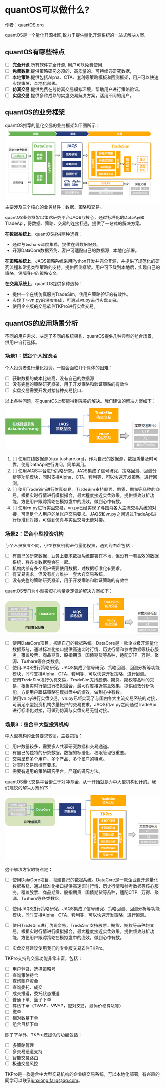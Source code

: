 # quantOS可以做什么?

作者：quantOS.org

quantOS是一个量化开源社区,致力于提供量化开源系统的一站式解决方案.

## quantOS有哪些特点

* [ ] **完全开源**.所有软件完全开源, 用户可以免费使用.
* [ ] **免费数据**.提供策略研究必须的、高质量的、可持续的研究数据,
* [ ] 本地**策略**.提供包括Alpha、CTA、套利等策略模板和回测框架，用户可以快速实现策略，本地化部署。
* [ ] **仿真交易**.提供免费在线仿真交易模拟环境，帮助用户进行策略验证。
* [ ] **实盘交易**.提供多种成熟的实盘交易解决方案，适用不同的用户。

## quantOS的业务框架

quantOS推荐的量化交易的业务框架如下图所示：![](/assets/framework.png)主要涉及三个核心的业务组件：数据、策略和交易。

quantOS业务框架以策略研究平台JAQS为核心，通过标准化的DataApi和TradeApi，将数据、策略、交易的连接打通，提供了一站式的解决方案。

**在数据系统上**，quantOS提供两种选择：

* 通过与tushare深度集成，提供在线数据服务。
* 开源DataCore数据系统，客户可适配自己的数据源，本地化部署。

**在策略系统上**，JAQS策略系统采用Python开发并完全开源，并提供了规范化的研究流程和常见类型策略的支持，提供回测框架。用户可下载到本地后，实现自己的策略，保障客户的策略安全。

**在交易系统上**，quantOS提供多种选择：

* 提供一个在线仿真服务TradeSim，供用户策略验证的有效性。
* 实现了与vn.py的深度集成，可通过vn.py进行实盘交易。
* 使用企业版的交易软件TKPro进行实盘交易。

## 

## quantOS的应用场景分析

不同的用户需求，决定了不同的系统架构，quantOS提供几种典型的组合场景，供用户自行选择。

### 场景1：适合个人投资者

个人投资者进行量化投资，一般会面临几个具体的困难：

* [ ] 获取数据的成本比较高，没有自己的数据源
* [ ] 没有完整的策略研究框架，用于开发策略和验证策略的有效性
* [ ] 实盘交易需要开发对接各种交易接口。

以上各种问题，在quantOS上都能得到完美的解决。我们建议的解决方案如下：

![](/assets/solution_case1.png)

1. [ ] 使用在线数据源\(data.tushare.org\)，作为自己的数据源，数据质量及时可靠，使用DataApi进行访问，简单易用。
2. [ ] 使用JAQS平台进行策略研究。JAQS集成了信号研究、策略回测、回测分析等功能模块，同时支持Alpha、CTA、套利等，可以快速开发策略，进行回测。
3. [ ] 使用TradeSim进行仿真交易，TradeSim支持股票、期货、期权等品种的交易，根据实时行情进行模拟撮合，最大程度接近实盘效果，提供绩效分析功能，方便用户跟踪策略在模拟盘中的绩效，做到心中有数。
4. [ ] 使用vn.py进行实盘交易，vn.py已经实现了与国内各大主流交易系统的对接，可满足个人用户的单帐户交易要求。JAQS和vn.py之间通过TradeApi进行标准化对接，可做到仿真与实盘交易无缝对接。

### 场景2：适合小型投资机构

与个人投资者不同，小型投资机构进行量化投资，遇到的困难包括：

* [ ] 有自己的研究数据，业务上要求数据系统部署在本地，但没有一套高效的数据系统，将各类数据整合在一起。
* [ ] 机构内部有多个用户需要使用数据，对数据标准化有要求。
* [ ] 有交易需求，但没有能力维护一套大的交易系统。
* [ ] 没有完整的策略研究框架，用于开发策略和验证策略的有效性

quantOS专门为小型投资机构量身定做的解决方案如下：

![](/assets/solution_case2.png)

* [ ] 使用DataCore项目，搭建自己的数据系统。DataCore是一款企业级开源量化数据系统，通过标准化接口提供高速实时行情、历史行情和参考数据等核心服务，覆盖股票、商品期货、股指期货、国债期货等品种，适配CTP、万得、聚源、Tushare等各类数据。
* [ ] 使用JAQS进行策略研究。JAQS集成了信号研究、策略回测、回测分析等功能模块，同时支持Alpha、CTA、套利等，可以快速开发策略，进行回测。
* [ ] 使用TradeSim进行仿真交易，TradeSim支持股票、期货、期权等品种的交易，根据实时行情进行模拟撮合，最大程度接近实盘效果，提供绩效分析功能，方便用户跟踪策略在模拟盘中的绩效，做到心中有数。
* [ ] 使用vn.py进行实盘交易，vn.py已经实现了与国内各大主流交易系统的对接，可满足小型投资机构少量帐户的交易要求。JAQS和vn.py之间通过TradeApi进行标准化对接，可做到仿真与实盘交易无缝对接。

### 场景3：适合中大型投资机构

中大型机构的业务要求较高，主要包括：

* [ ] 用户数量较多，需要多人共享研究数据和交易通道。
* [ ] 有自己的独特的研究数据。数据的标准化、权限管理很重要。
* [ ] 交易呈现多个用户、多个产品、多个账户的特点。
* [ ] 对实时交易风控有要求。
* [ ] 需要有通用的策略研究平台，严谨的研究方法。

quantOS量化交易平台诞生于对冲基金，从一开始就是为中大型机构设计的。我们建议的解决方案如下：

![](/assets/solution_case3.png)

这个解决方案的特点是：

* [ ] 使用DataCore项目，搭建自己的数据系统。DataCore是一款企业级开源量化数据系统，通过标准化接口提供高速实时行情、历史行情和参考数据等核心服务，覆盖股票、商品期货、股指期货、国债期货等品种，适配CTP、万得、聚源、Tushare等各类数据。

* [ ] 使用JAQS进行策略研究。JAQS集成了信号研究、策略回测、回测分析等功能模块，同时支持Alpha、CTA、套利等，可以快速开发策略，进行回测。
* [ ] 使用TradeSim进行仿真交易，TradeSim支持股票、期货、期权等品种的交易，根据实时行情进行模拟撮合，最大程度接近实盘效果，提供绩效分析功能，方便用户跟踪策略在模拟盘中的绩效，做到心中有数。
* [ ] 实盘交易建议使用我们的专业版交易软件TKPro。



TKPro支持的交易功能非常丰富，包括：

* [ ] 用户登录，选择策略号
* [ ] 查询策略持仓
* [ ] 查询账户资金
* [ ] 查询委托、成交
* [ ] 成交推送，委托状态推送
* [ ] 普通下单、篮子下单
* [ ] 算法下单（TWAP、VWAP，配对交易，最优价格算法等）
* [ ] 撤单
* [ ] 相对数量下单
* [ ] 组合目标下单

除了下单外，TKPro还提供的功能包括：

* [ ] 多策略管理
* [ ] 多交易通道支持
* [ ] 智能交易路由
* [ ] 极速交易风控

TKPro是一款适合中大型交易机构的企业级交易系统，可以本地化部署，有兴趣的同学可以联系[junxiong.fang@qq.com](mailto:junxiong.fang@qq.com)。

